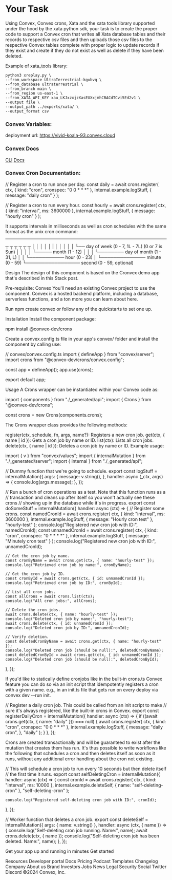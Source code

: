 # Your Task
Using Convex, Convex crons, Xata and the xata tools library supported under the hood by the xata python sdk, your task is to create the proper code to support a Convex cron that writes all Xata database tables and their records to respective csv files and then uploads those csv files to the respective Convex tables complete with proper logic to update records if they exist and create if they do not exist as well as delete if they have been deleted.

Example of xata_tools library:

```
python3 xreplay.py \
--from_workspace UltraTerrestrial-kgubvq \
--from_database ultraterrestrial \
--from_branch main \
--from_region us-east-1 \
--from_XATA_API_KEY xau_LKJxzxjzXasEUXxjmhCBACdTCvi5Ed2v1 \
--output file \
--output_path ../exports/xata/ \
--output_format csv
```

### Convex Variables:
deployment url: https://vivid-koala-93.convex.cloud

### Convex  Docs
[CLI](https://docs.convex.dev/cli#run-the-convex-dev-server)
[Docs](https://docs.convex.dev/client/react)

### Convex Cron Documentation:

// Register a cron to run once per day.
const daily = await crons.register(
  ctx,
  { kind: "cron", cronspec: "0 0 * * *" },
  internal.example.logStuff,
  { message: "daily cron" }
);

// Register a cron to run every hour.
const hourly = await crons.register(
  ctx,
  { kind: "interval", ms: 3600000 },
  internal.example.logStuff,
  { message: "hourly cron" }
);

It supports intervals in milliseconds as well as cron schedules with the same format as the unix cron command:

 *  *  *  *  *  *
 ┬  ┬  ┬  ┬  ┬  ┬
 │  │  │  │  │  |
 │  │  │  │  │  └── day of week (0 - 7, 1L - 7L) (0 or 7 is Sun)
 │  │  │  │  └───── month (1 - 12)
 │  │  │  └──────── day of month (1 - 31, L)
 │  │  └─────────── hour (0 - 23)
 │  └────────────── minute (0 - 59)
 └───────────────── second (0 - 59, optional)

Design
The design of this component is based on the Cronvex demo app that's described in this Stack post.

Pre-requisite: Convex
You'll need an existing Convex project to use the component. Convex is a hosted backend platform, including a database, serverless functions, and a ton more you can learn about here.

Run npm create convex or follow any of the quickstarts to set one up.

Installation
Install the component package:

npm install @convex-dev/crons

Create a convex.config.ts file in your app's convex/ folder and install the component by calling use:

// convex/convex.config.ts
import { defineApp } from "convex/server";
import crons from "@convex-dev/crons/convex.config";

const app = defineApp();
app.use(crons);

export default app;

Usage
A Crons wrapper can be instantiated within your Convex code as:

import { components } from "./_generated/api";
import { Crons } from "@convex-dev/crons";

const crons = new Crons(components.crons);

The Crons wrapper class provides the following methods:

register(ctx, schedule, fn, args, name?): Registers a new cron job.
get(ctx, { name | id }): Gets a cron job by name or ID.
list(ctx): Lists all cron jobs.
delete(ctx, { name | id }): Deletes a cron job by name or ID.
Example usage:

import { v } from "convex/values";
import { internalMutation } from "./_generated/server";
import { internal } from "./_generated/api";

// Dummy function that we're going to schedule.
export const logStuff = internalMutation({
  args: {
    message: v.string(),
  },
  handler: async (_ctx, args) => {
    console.log(args.message);
  },
});

// Run a bunch of cron operations as a test. Note that this function runs as a
// transaction and cleans up after itself so you won't actually see these crons
// showing up in the database while it's in progress.
export const doSomeStuff = internalMutation({
  handler: async (ctx) => {
    // Register some crons.
    const namedCronId = await crons.register(
      ctx,
      { kind: "interval", ms: 3600000 },
      internal.example.logStuff,
      { message: "Hourly cron test" },
      "hourly-test"
    );
    console.log("Registered new cron job with ID:", namedCronId);
    const unnamedCronId = await crons.register(
      ctx,
      { kind: "cron", cronspec: "0 * * * *" },
      internal.example.logStuff,
      { message: "Minutely cron test" }
    );
    console.log("Registered new cron job with ID:", unnamedCronId);

    // Get the cron job by name.
    const cronByName = await crons.get(ctx, { name: "hourly-test" });
    console.log("Retrieved cron job by name:", cronByName);

    // Get the cron job by ID.
    const cronById = await crons.get(ctx, { id: unnamedCronId });
    console.log("Retrieved cron job by ID:", cronById);

    // List all cron jobs.
    const allCrons = await crons.list(ctx);
    console.log("All cron jobs:", allCrons);

    // Delete the cron jobs.
    await crons.delete(ctx, { name: "hourly-test" });
    console.log("Deleted cron job by name:", "hourly-test");
    await crons.delete(ctx, { id: unnamedCronId });
    console.log("Deleted cron job by ID:", unnamedCronId);

    // Verify deletion.
    const deletedCronByName = await crons.get(ctx, { name: "hourly-test" });
    console.log("Deleted cron job (should be null):", deletedCronByName);
    const deletedCronById = await crons.get(ctx, { id: unnamedCronId });
    console.log("Deleted cron job (should be null):", deletedCronById);
  },
});

If you'd like to statically define cronjobs like in the built-in crons.ts Convex feature you can do so via an init script that idempotently registers a cron with a given name. e.g., in an init.ts file that gets run on every deploy via convex dev --run init.

// Register a daily cron job. This could be called from an init script to make
// sure it's always registered, like the built-in crons in Convex.
export const registerDailyCron = internalMutation({
  handler: async (ctx) => {
    if ((await crons.get(ctx, { name: "daily" })) === null) {
      await crons.register(
        ctx,
        { kind: "cron", cronspec: "0 0 * * *" },
        internal.example.logStuff,
        {
          message: "daily cron",
        },
        "daily"
      );
    }
  },
});

Crons are created transactionally and will be guaranteed to exist after the mutation that creates them has run. It's thus possible to write workflows like the following that schedules a cron and then deletes itself as soon as it runs, without any additional error handling about the cron not existing.

// This will schedule a cron job to run every 10 seconds but then delete itself
// the first time it runs.
export const selfDeletingCron = internalMutation({
  handler: async (ctx) => {
    const cronId = await crons.register(
      ctx,
      { kind: "interval", ms: 10000 },
      internal.example.deleteSelf,
      { name: "self-deleting-cron" },
      "self-deleting-cron"
    );

    console.log("Registered self-deleting cron job with ID:", cronId);
  },
});

// Worker function that deletes a cron job.
export const deleteSelf = internalMutation({
  args: { name: v.string() },
  handler: async (ctx, { name }) => {
    console.log("Self-deleting cron job running. Name:", name);
    await crons.delete(ctx, { name });
    console.log("Self-deleting cron job has been deleted. Name:", name);
  },
});

Get your app up and running in minutes
Get started

Resources
Developer portal
Docs
Pricing
Podcast
Templates
Changelog
Company
About us
Brand
Investors
Jobs
News
Legal
Security
Social
Twitter
Discord
©2024 Convex, Inc.









